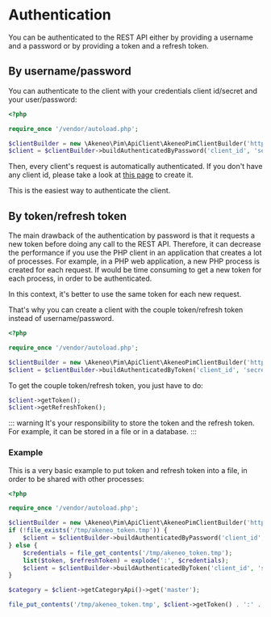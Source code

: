 # Authentication

You can be authenticated to the REST API either by providing a username and a password or by providing a token and a refresh token.

## By username/password

You can authenticate to the client with your credentials client id/secret and your user/password:

```php
<?php

require_once '/vendor/autoload.php';

$clientBuilder = new \Akeneo\Pim\ApiClient\AkeneoPimClientBuilder('http://localhost/');
$client = $clientBuilder->buildAuthenticatedByPassword('client_id', 'secret', 'admin', 'admin');
```

Then, every client's request is automatically authenticated.
If you don't have any client id, please take a look at [this page](/documentation/authentication.html#client-idsecret-generation) to create it.

This is the easiest way to authenticate the client.

## By token/refresh token

The main drawback of the authentication by password is that it requests a new token before doing any call to the REST API. Therefore, it can decrease the performance if you use the PHP client in an application that creates a lot of processes.
For example, in a PHP web application, a new PHP process is created for each request. If would be time consuming to get a new token for each process, in order to be authenticated.

In this context, it's better to use the same token for each new request.

That's why you can create a client with the couple token/refresh token instead of username/password.

```php
<?php

require_once '/vendor/autoload.php';

$clientBuilder = new \Akeneo\Pim\ApiClient\AkeneoPimClientBuilder('http://localhost/');
$client = $clientBuilder->buildAuthenticatedByToken('client_id', 'secret', 'token', 'refresh_token');
```

To get the couple token/refresh token, you just have to do:
```php
$client->getToken();
$client->getRefreshToken();
```

::: warning
It's your responsibility to store the token and the refresh token.
For example, it can be stored in a file or in a database.
:::

### Example

This is a very basic example to put token and refresh token into a file, in order to be shared with other processes:

```php
<?php

require_once '/vendor/autoload.php';

$clientBuilder = new \Akeneo\Pim\ApiClient\AkeneoPimClientBuilder('http://localhost/');
if (!file_exists('/tmp/akeneo_token.tmp')) {
    $client = $clientBuilder->buildAuthenticatedByPassword('client_id', 'secret', 'admin', 'admin');
} else {
    $credentials = file_get_contents('/tmp/akeneo_token.tmp');
    list($token, $refreshToken) = explode(':', $credentials);
    $client = $clientBuilder->buildAuthenticatedByToken('client_id', 'secret', $token, $refreshToken);
}

$category = $client->getCategoryApi()->get('master');

file_put_contents('/tmp/akeneo_token.tmp', $client->getToken() . ':' . $client->getRefreshToken());
```
